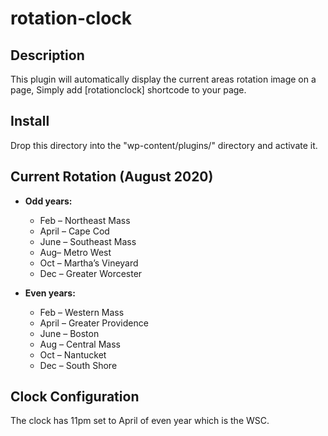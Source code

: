 # rotation-clock

## Description

This plugin will automatically display the current areas rotation image on a page, Simply add [rotationclock] shortcode to your page.


## Install

Drop this directory into the "wp-content/plugins/" directory and activate it.

## Current Rotation (August 2020)

 * **Odd years:** 
   * Feb – Northeast Mass
   * April – Cape Cod
   * June – Southeast Mass
   * Aug– Metro West
   * Oct – Martha’s Vineyard
   * Dec – Greater Worcester

 * **Even years:** 
   * Feb – Western Mass
   * April – Greater Providence
   * June – Boston
   * Aug – Central Mass
   * Oct – Nantucket
   * Dec – South Shore

## Clock Configuration
The clock has 11pm set to April of even year which is the WSC.



